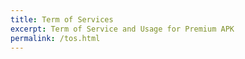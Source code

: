 ```yaml
---
title: Term of Services
excerpt: Term of Service and Usage for Premium APK
permalink: /tos.html
---
```

